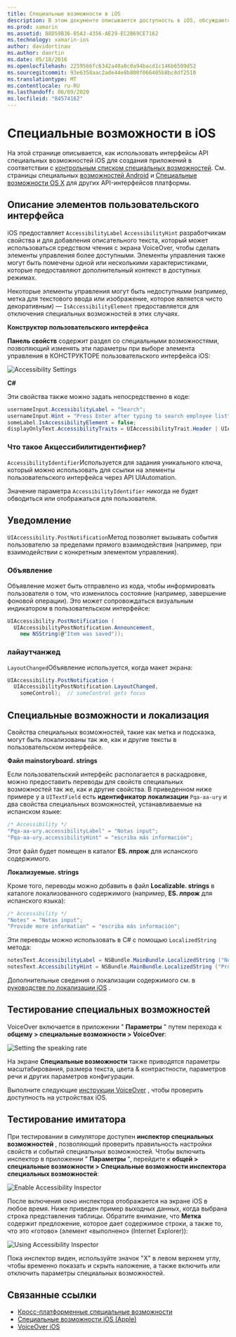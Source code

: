 ```yaml
---
title: Специальные возможности в iOS
description: В этом документе описывается доступность в iOS, обсуждаются различные свойства и функции, которые можно использовать для того, чтобы приложение было доступно максимальному числу пользователей.
ms.prod: xamarin
ms.assetid: 88D59B36-05A3-4356-AE29-EC2B69CE7162
ms.technology: xamarin-ios
author: davidortinau
ms.author: daortin
ms.date: 05/18/2016
ms.openlocfilehash: 2259566fc6342a40a8c0a94bacd1c146b6509d52
ms.sourcegitcommit: 93e6358aac2ade44e8b800f066405b8bc8df2510
ms.translationtype: MT
ms.contentlocale: ru-RU
ms.lasthandoff: 06/09/2020
ms.locfileid: "84574162"
---
```

# <a name="accessibility-on-ios"></a>Специальные возможности в iOS

На этой странице описывается, как использовать интерфейсы API специальных возможностей iOS для создания приложений в соответствии с [контрольным списком специальных возможностей](~/cross-platform/app-fundamentals/accessibility.md).
См. страницы специальных [возможностей Android](~/android/app-fundamentals/accessibility.md) и [Специальные возможности OS X](~/mac/app-fundamentals/accessibility.md) для других API-интерфейсов платформы.

## <a name="describing-ui-elements"></a>Описание элементов пользовательского интерфейса

iOS предоставляет `AccessibilityLabel` `AccessibilityHint` разработчикам свойства и для добавления описательного текста, который может использоваться средством чтения с экрана VoiceOver, чтобы сделать элементы управления более доступными. Элементы управления также могут быть помечены одной или несколькими характеристиками, которые предоставляют дополнительный контекст в доступных режимах.

Некоторые элементы управления могут быть недоступными (например, метка для текстового ввода или изображение, которое является чисто декоративным) — `IsAccessibilityElement` предоставляется для отключения специальных возможностей в этих случаях.

**Конструктор пользовательского интерфейса**

**Панель свойств** содержит раздел со специальными возможностями, позволяющий изменять эти параметры при выборе элемента управления в КОНСТРУКТОРЕ пользовательского интерфейса iOS:

![](accessibility-images/ios-designer-sml.png "Accessibility Settings")

**C#**

Эти свойства также можно задать непосредственно в коде:

```csharp
usernameInput.AccessibilityLabel = "Search";
usernameInput.Hint = "Press Enter after typing to search employee list";
someLabel.IsAccessibilityElement = false;
displayOnlyText.AccessibilityTraits = UIAccessibilityTrait.Header | UIAccessibilityTrait.Selected;
```

### <a name="what-is-accessibilityidentifier"></a>Что такое Акцессибилитидентифиер?

`AccessibilityIdentifier`Используется для задания уникального ключа, который можно использовать для ссылки на элементы пользовательского интерфейса через API UIAutomation.

Значение параметра `AccessibilityIdentifier` никогда не будет обводиться или отображаться для пользователя.

<a name="postnotification"></a>

## <a name="postnotification"></a>Уведомление

`UIAccessibility.PostNotification`Метод позволяет вызывать события пользователю за пределами прямого взаимодействия (например, при взаимодействии с конкретным элементом управления).

### <a name="announcement"></a>Объявление

Объявление может быть отправлено из кода, чтобы информировать пользователя о том, что изменилось состояние (например, завершение фоновой операции). Это может сопровождаться визуальным индикатором в пользовательском интерфейсе:

```csharp
UIAccessibility.PostNotification (
  UIAccessibilityPostNotification.Announcement,
    new NSString(@"Item was saved"));
```

### <a name="layoutchanged"></a>лайаутчанжед

`LayoutChanged`Объявление используется, когда макет экрана:

```csharp
UIAccessibility.PostNotification (
  UIAccessibilityPostNotification.LayoutChanged,
    someControl);  // someControl gets focus
```

## <a name="accessibility-and-localization"></a>Специальные возможности и локализация

Свойства специальных возможностей, такие как метка и подсказка, могут быть локализованы так же, как и другие тексты в пользовательском интерфейсе.

**Файл mainstoryboard. strings**

Если пользовательский интерфейс располагается в раскадровке, можно предоставить переводы для свойств специальных возможностей так же, как и другие свойства. В приведенном ниже примере у a `UITextField` есть **идентификатор локализации** `Pqa-aa-ury` и два свойства специальных возможностей, устанавливаемые на испанском языке:

```csharp
/* Accessibility */
"Pqa-aa-ury.accessibilityLabel" = "Notas input";
"Pqa-aa-ury.accessibilityHint" = "escriba más información";
```

Этот файл будет помещен в каталог **ES. лпрож** для испанского содержимого.

**Локализуемые. strings**

Кроме того, переводы можно добавить в файл **Localizable. strings** в каталоге локализованного содержимого (например, **ES. лпрож** для испанского языка):

```csharp
/* Accessibility */
"Notes" = "Notas input";
"Provide more information" = "escriba más información";
```

Эти переводы можно использовать в C# с помощью `LocalizedString` метода:

```csharp
notesText.AccessibilityLabel = NSBundle.MainBundle.LocalizedString ("Notes", "");
notesText.AccessibilityHint = NSBundle.MainBundle.LocalizedString ("Provide more information", "");
```

Дополнительные сведения о локализации содержимого см. в [руководстве по локализации iOS](~/ios/app-fundamentals/localization/index.md) .

<a name="testing"></a>

## <a name="testing-accessibility"></a>Тестирование специальных возможностей

VoiceOver включается в приложении " **Параметры** " путем перехода к **общему > специальные возможности > VoiceOver**:

![](accessibility-images/settings-sml.png "Setting the speaking rate")

На экране **Специальные возможности** также приводятся параметры масштабирования, размера текста, цвета & контрастности, параметров речи и других параметров конфигурации.

Выполните следующие [инструкции VoiceOver](https://developer.apple.com/library/ios/technotes/TestingAccessibilityOfiOSApps/TestAccessibilityonYourDevicewithVoiceOver/TestAccessibilityonYourDevicewithVoiceOver.html) , чтобы проверить доступность на устройствах iOS.

## <a name="simulator-testing"></a>Тестирование имитатора

При тестировании в симуляторе доступен **инспектор специальных возможностей** , позволяющий проверить правильность настройки свойств и событий специальных возможностей. Чтобы включить инспектор в приложении " **Параметры** ", перейдите к **общей > специальные возможности > Специальные возможности инспектора специальных возможностей**:

![](accessibility-images/settings-inspector-sml.png "Enable Accessibility Inspector")

После включения окно инспектора отображается на экране iOS в любое время.
Ниже приведен пример выходных данных, когда выбрана строка представления таблицы. Обратите внимание, что **Метка** содержит предложение, которое дает содержимое строки, а также то, что это «готово» (элемент «выполнено» (Internet Explorer)):

![](accessibility-images/tableview-a11y-sml.png "Using Accessibility Inspector")

Пока инспектор виден, используйте значок "X" в левом верхнем углу, чтобы временно показать и скрыть наложение, а также включить или отключить параметры специальных возможностей.

## <a name="related-links"></a>Связанные ссылки

- [Кросс-платформенные специальные возможности](~/cross-platform/app-fundamentals/accessibility.md)
- [Специальные возможности iOS (Apple)](https://developer.apple.com/library/ios/documentation/UserExperience/Conceptual/iPhoneAccessibility/Accessibility_on_iPhone/Accessibility_on_iPhone.html)
- [VoiceOver iOS](https://www.apple.com/accessibility/ios/voiceover/)
